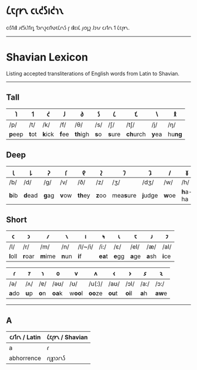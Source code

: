 # 𐑖𐑱𐑝𐑾𐑯 𐑤𐑧𐑒𐑕𐑦𐑒𐑪𐑯

𐑤𐑦𐑕𐑑𐑦𐑙 𐑨𐑒𐑕𐑧𐑐𐑑𐑩𐑛 𐑑𐑮𐑩𐑯𐑟𐑤𐑦𐑑𐑻𐑱𐑖𐑩𐑯𐑕 𐑝 𐑦𐑙𐑤𐑦𐑖 𐑢𐑼𐑛𐑟 𐑓𐑮𐑪𐑥 𐑤𐑨𐑑𐑩𐑯 𐑑 𐑖𐑱𐑝𐑾𐑯.

---

# Shavian Lexicon

Listing accepted transliterations of English words from Latin to Shavian.

---

## Tall

| 𐑐        | 𐑑       | 𐑒        | 𐑓       | 𐑔         | 𐑕      | 𐑖        | 𐑗          | 𐑘       | 𐑙        |
| -------- | ------- | -------- | ------- | --------- | ------ | -------- | ---------- | ------- | -------- |
| /p/      | /t/     | /k/      | /f/     | /θ/       | /s/    | /ʃ/      | /tʃ/       | /j/     | /ŋ/      |
| **p**eep | **t**ot | **k**ick | **f**ee | **th**igh | **s**o | **s**ure | **ch**urch | **y**ea | hu**ng** |

## Deep

| 𐑚       | 𐑛        | 𐑜       | 𐑝       | 𐑞        | 𐑟       | 𐑠           | 𐑡         | 𐑢       | 𐑣         |
| ------- | -------- | ------- | ------- | -------- | ------- | ----------- | --------- | ------- | --------- |
| /b/     | /d/      | /g/     | /v/     | /ð/      | /z/     | /ʒ/         | /dʒ/      | /w/     | /h/       |
| **b**ib | **d**ead | **g**ag | **v**ow | **th**ey | **z**oo | mea**s**ure | **j**udge | **w**oe | **h**a-ha |

## Short

| 𐑤        | 𐑮        | 𐑥        | 𐑯       | 𐑦       | 𐑰       | 𐑧       | 𐑱       | 𐑨       | 𐑲       |
| -------- | -------- | -------- | ------- | ------- | ------- | ------- | ------- | ------- | ------- |
| /l/      | /r/      | /m/      | /n/     | /I/~/i/ | /i:/    | /ɛ/     | /eI/    | /æ/     | /aI/    |
| **l**oll | **r**oar | **m**ime | **n**un | **i**f  | **ea**t | **e**gg | **a**ge | **a**sh | **i**ce |

| 𐑩       | 𐑳      | 𐑪      | 𐑴       | 𐑫        | 𐑵        | 𐑬       | 𐑶       | 𐑭      | 𐑷       |
| ------- | ------ | ------ | ------- | -------- | -------- | ------- | ------- | ------ | ------- |
| /ə/     | /ʌ/    | /ɐ/    | /əʊ/    | /ʊ/      | /u(:)/   | /aʊ/    | /ɔI/    | /a:/   | /ɔ:/    |
| **a**do | **u**p | **o**n | **oa**k | w**oo**l | **oo**ze | **ou**t | **oi**l | **a**h | **aw**e |

---

## A

| 𐑤𐑨𐑑𐑩𐑯 / Latin | 𐑖𐑱𐑝𐑾𐑯 / Shavian |
| ------------- | --------------- |
| a             | 𐑩               |
| abhorrence    | 𐑩𐑚𐑣𐑪𐑮𐑩𐑯𐑕        |
